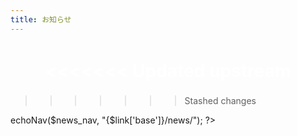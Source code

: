 ```yaml
---
title: お知らせ
---
```

<<<<<<< Updated upstream
=======
<style>
h1 {
  color: white;
  display: block;
  height: 40px;
  line-height: 40px;
  text-align: center;
  width: 100%;
}
</style>
>>>>>>> Stashed changes

<?php $h->echoNav($news_nav, "{$link['base']}/news/"); ?>
